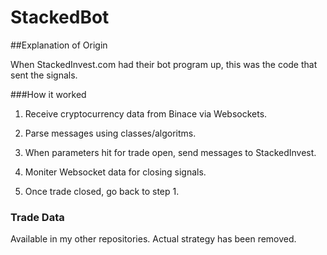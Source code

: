 # StackedBot

##Explanation of Origin

When StackedInvest.com had their bot program up, this was the code that sent the signals.


###How it worked

1. Receive cryptocurrency data from Binace via Websockets.

2. Parse messages using classes/algoritms.

3. When parameters hit for trade open, send messages to StackedInvest.

4. Moniter Websocket data for closing signals.

5. Once trade closed, go back to step 1. 

### Trade Data

Available in my other repositories. Actual strategy has been removed. 

